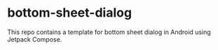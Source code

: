 # bottom-sheet-dialog

This repo contains a template for bottom sheet dialog in Android using Jetpack Compose.
